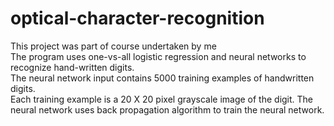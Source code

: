 # optical-character-recognition
This project was part of course undertaken by me <br>
The program uses one-vs-all logistic regression and neural networks to recognize hand-written digits.<br>
The neural network input contains 5000 training examples of handwritten digits. <br>
Each training example is a 20 X 20 pixel grayscale image of the digit. The neural network uses back propagation algorithm to train the neural network.<br>
